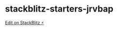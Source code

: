 # stackblitz-starters-jrvbap

[Edit on StackBlitz ⚡️](https://stackblitz.com/edit/stackblitz-starters-76qaku)